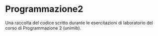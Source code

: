 # Programmazione2
Una raccolta del codice scritto durante le esercitazioni di laboratorio del corso di Programmazione 2 (unimib).
